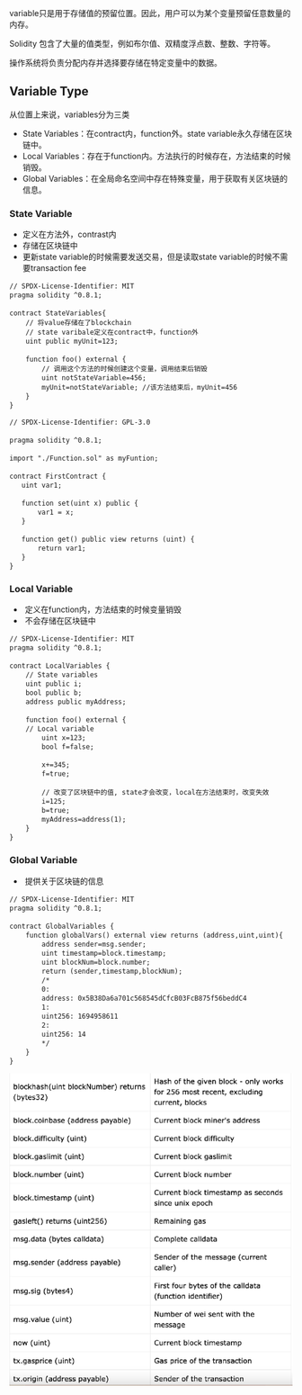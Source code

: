 variable只是用于存储值的预留位置。因此，用户可以为某个变量预留任意数量的内存。

Solidity 包含了大量的值类型，例如布尔值、双精度浮点数、整数、字符等。

操作系统将负责分配内存并选择要存储在特定变量中的数据。

## Variable Type

从位置上来说，variables分为三类

- State Variables：在contract内，function外。state variable永久存储在区块链中。
- Local Variables：存在于function内。方法执行的时候存在，方法结束的时候销毁。
- Global Variables：在全局命名空间中存在特殊变量，用于获取有关区块链的信息。



### State Variable

- 定义在方法外，contrast内
- 存储在区块链中
- 更新state variable的时候需要发送交易，但是读取state variable的时候不需要transaction fee

```solidity
// SPDX-License-Identifier: MIT
pragma solidity ^0.8.1;

contract StateVariables{
    // 将value存储在了blockchain
    // state varibale定义在contract中，function外
    uint public myUnit=123;

    function foo() external {
        // 调用这个方法的时候创建这个变量，调用结束后销毁
        uint notStateVariable=456;
        myUnit=notStateVariable; //该方法结束后，myUnit=456
    }
}
```



```solidity
// SPDX-License-Identifier: GPL-3.0

pragma solidity ^0.8.1;

import "./Function.sol" as myFuntion;

contract FirstContract {
   uint var1;

   function set(uint x) public {
       var1 = x;
   }

   function get() public view returns (uint) {
       return var1;
   }
}
```



### Local Variable

- ​	定义在function内，方法结束的时候变量销毁
- ​	不会存储在区块链中

```solidity
// SPDX-License-Identifier: MIT
pragma solidity ^0.8.1;

contract LocalVariables {
    // State variables  
    uint public i;
    bool public b;
    address public myAddress;

    function foo() external {
    // Local variable
        uint x=123;
        bool f=false;

        x+=345;
        f=true;

        // 改变了区块链中的值, state才会改变，local在方法结束时，改变失效
        i=125;
        b=true;
        myAddress=address(1);
    }
}
```



### Global Variable

- ​	提供关于区块链的信息

```solidity
// SPDX-License-Identifier: MIT
pragma solidity ^0.8.1;

contract GlobalVariables {
    function globalVars() external view returns (address,uint,uint){
        address sender=msg.sender;
        uint timestamp=block.timestamp;
        uint blockNum=block.number;
        return (sender,timestamp,blockNum);
        /*
        0:
        address: 0x5B38Da6a701c568545dCfcB03FcB875f56beddC4
        1:
        uint256: 1694958611
        2:
        uint256: 14
        */
    }
}
```

![image-20230924190900455](assets\image-20230924190900455.png)
